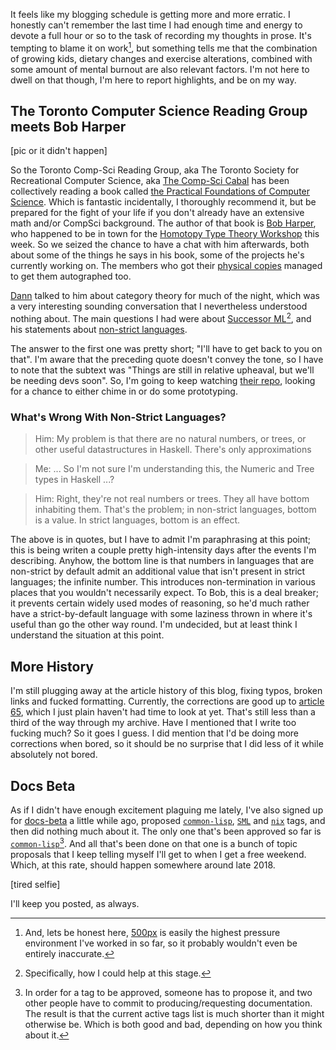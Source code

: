 It feels like my blogging schedule is getting more and more erratic. I honestly can't remember the last time I had enough time and energy to devote a full hour or so to the task of recording my thoughts in prose. It's tempting to blame it on work[^honest], but something tells me that the combination of growing kids, dietary changes and exercise alterations, combined with some amount of mental burnout are also relevant factors. I'm not here to dwell on that though, I'm here to report highlights, and be on my way.

[^honest]: And, lets be honest here, [500px](http://www.500px.com) is easily the highest pressure environment I've worked in so far, so it probably wouldn't even be entirely inaccurate.

## The Toronto Computer Science Reading Group meets Bob Harper

[pic or it didn't happen]

So the Toronto Comp-Sci Reading Group, aka The Toronto Society for Recreational Computer Science, aka [The Comp-Sci Cabal](http://compscicabal.github.io/) has been collectively reading a book called [the Practical Foundations of Computer Science](http://www.cs.cmu.edu/~rwh/pfpl.html). Which is fantastic incidentally, I thoroughly recommend it, but be prepared for the fight of your life if you don't already have an extensive math and/or CompSci background. The author of that book is [Bob Harper](https://existentialtype.wordpress.com/), who happened to be in town for the [Homotopy Type Theory Workshop](http://www.fields.utoronto.ca/activities/15-16/homotopy-type) this week. So we seized the chance to have a chat with him afterwards, both about some of the things he says in his book, some of the projects he's currently working on. The members who got their [physical copies](https://www.amazon.ca/Practical-Foundations-Programming-Languages-Robert/dp/1107150302/ref=sr_1_1?ie=UTF8&qid=1463792541&sr=8-1&keywords=practical+foundations+of+programming+languages) managed to get them autographed too.

[Dann](https://github.com/dxnn) talked to him about category theory for much of the night, which was a very interesting sounding conversation that I nevertheless understood nothing about. The main questions I had were about [Successor ML](https://github.com/SMLFamily/Successor-ML)[^specifically], and his statements about [non-strict languages](https://existentialtype.wordpress.com/2011/04/24/the-real-point-of-laziness/).

[^specifically]: Specifically, how I could help at this stage.

The answer to the first one was pretty short; "I'll have to get back to you on that". I'm aware that the preceding quote doesn't convey the tone, so I have to note that the subtext was "Things are still in relative upheaval, but we'll be needing devs soon". So, I'm going to keep watching [their repo](https://github.com/SMLFamily/Successor-ML), looking for a chance to either chime in or do some prototyping.

### What's Wrong With Non-Strict Languages?


> Him: My problem is that there are no natural numbers, or trees, or other useful datastructures in Haskell. There's only approximations

> Me: ... So I'm not sure I'm understanding this, the Numeric and Tree types in Haskell ...?

> Him: Right, they're not real numbers or trees. They all have bottom inhabiting them. That's the problem; in non-strict languages, bottom is a value. In strict languages, bottom is an effect.

The above is in quotes, but I have to admit I'm paraphrasing at this point; this is being writen a couple pretty high-intensity days after the events I'm describing. Anyhow, the bottom line is that numbers in languages that are non-strict by default admit an additional value that isn't present in strict languages; the infinite number. This introduces non-termination in various places that you wouldn't necessarily expect. To Bob, this is a deal breaker; it prevents certain widely used modes of reasoning, so he'd much rather have a strict-by-default language with some laziness thrown in where it's useful than go the other way round. I'm undecided, but at least think I understand the situation at this point.

## More History

I'm still plugging away at the article history of this blog, fixing typos, broken links and fucked formatting. Currently, the corrections are good up to [article 65](/posts/xmonad-keybindings-and-an-aside-on-piracy), which I just plain haven't had time to look at yet. That's still less than a third of the way through my archive. Have I mentioned that I write too fucking much? So it goes I guess. I did mention that I'd be doing more corrections when bored, so it should be no surprise that I did less of it while absolutely not bored.

## Docs Beta

As if I didn't have enough excitement plaguing me lately, I've also signed up for [docs-beta](TODO) a little while ago, proposed [`common-lisp`](TODO), [`SML`](TODO) and [`nix`](TODO) tags, and then did nothing much about it. The only one that's been approved so far is [`common-lisp`](TODO)[^approval-process]. And all that's been done on that one is a bunch of topic proposals that I keep telling myself I'll get to when I get a free weekend. Which, at this rate, should happen somewhere around late 2018.

[tired selfie]

I'll keep you posted, as always.

[^approval-process]: In order for a tag to be approved, someone has to propose it, and two other people have to commit to producing/requesting documentation. The result is that the current active tags list is much shorter than it might otherwise be. Which is both good and bad, depending on how you think about it.
